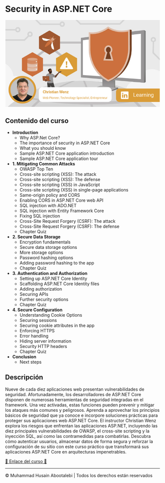 <!-- ©©©©©©©©©©©©©©©©©©©©©©©© All Rights Are Reserved By Muhammad Husain Abootalebi ©©©©©©©©©©©©©©©©©©©©©©©©©©©©©©©©©© -->

# Security in ASP.NET Core

![Security in ASP.NET Core](../../assets/Courses/Course%20Covers/3%20-%204%20-%20Security%20in%20ASP.NET%20Core%20-%20Base.webp)

## Contenido del curso

- **Introduction**
  - Why ASP.Net Core?
  - The importance of security in ASP.NET Core
  - What you should know
  - Sample ASP.NET Core application introduction
  - Sample ASP.NET Core application tour
- **1. Mitigating Common Attacks**
  - OWASP Top Ten
  - Cross-site scripting (XSS): The attack
  - Cross-site scripting (XSS): The defense
  - Cross-site scripting (XSS) in JavaScript
  - Cross-site scripting (XSS) in single-page applications
  - Same-origin policy and CORS
  - Enabling CORS in ASP.NET Core web API
  - SQL injection with ADO.NET
  - SQL injection with Entity Framework Core
  - Fixing SQL injection
  - Cross-Site Request Forgery (CSRF): The attack
  - Cross-Site Request Forgery (CSRF): The defense
  - Chapter Quiz
- **2. Secure Data Storage**
  - Encryption fundamentals
  - Secure data storage options
  - More storage options
  - Password hashing options
  - Adding password hashing to the app
  - Chapter Quiz
- **3. Authentication and Authorization**
  - Setting up ASP.NET Core Identity
  - Scaffolding ASP.NET Core Identity files
  - Adding authorization
  - Securing APIs
  - Further security options
  - Chapter Quiz
- **4. Secure Configuration**
  - Understanding Cookie Options
  - Securing sessions
  - Securing cookie attributes in the app
  - Enforcing HTTPS
  - Error handling
  - Hiding server information
  - Security HTTP headers
  - Chapter Quiz
- **Conclusion**
  - Next steps

## Descripción

Nueve de cada diez aplicaciones web presentan vulnerabilidades de seguridad. Afortunadamente, los desarrolladores de ASP.NET Core disponen de numerosas herramientas de seguridad integradas en el framework. Una vez activadas, estas funciones pueden prevenir y mitigar los ataques más comunes y peligrosos. Aprenda a aprovechar los principios básicos de seguridad que ya conoce e incorpore soluciones prácticas para proteger sus aplicaciones web ASP.NET Core. El instructor Christian Wenz explora los riesgos que enfrentan las aplicaciones ASP.NET, incluyendo las diez principales vulnerabilidades de OWASP, el cross-site scripting y la inyección SQL, así como las contramedidas para combatirlas. Descubra cómo autenticar usuarios, almacenar datos de forma segura y reforzar la configuración de su sitio con este curso práctico que transformará sus aplicaciones ASP.NET Core en arquitecturas impenetrables.

[🔗 Enlace del curso 🔗](https://www.linkedin.com/learning/security-in-asp-dot-net-core "Linkedin")

---

© Muhammad Husain Abootalebi | Todos los derechos están reservados

<!-- ©©©©©©©©©©©©©©©©©©©©©©©© All Rights Are Reserved By Muhammad Husain Abootalebi ©©©©©©©©©©©©©©©©©©©©©©©©©©©©©©©©©© -->
